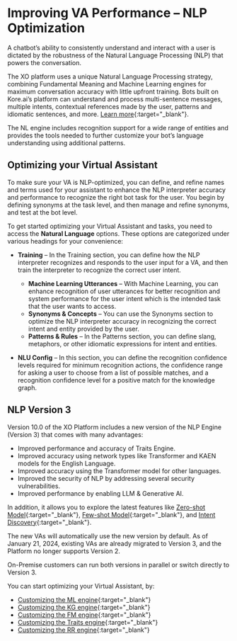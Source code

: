 # Improving VA Performance – NLP Optimization

A chatbot’s ability to consistently understand and interact with a user is dictated by the robustness of the Natural Language Processing (NLP) that powers the conversation.

The XO platform uses a unique Natural Language Processing strategy, combining Fundamental Meaning and Machine Learning engines for maximum conversation accuracy with little upfront training. Bots built on Kore.ai’s platform can understand and process multi-sentence messages, multiple intents, contextual references made by the user, patterns and idiomatic sentences, and more. [Learn more](../../nlp-introduction/){:target="_blank"}.

The NL engine includes recognition support for a wide range of entities and provides the tools needed to further customize your bot’s language understanding using additional patterns.


## Optimizing your Virtual Assistant

To make sure your VA is NLP-optimized, you can define, and refine names and terms used for your assistant to enhance the NLP interpreter accuracy and performance to recognize the right bot task for the user.
You begin by defining synonyms at the task level, and then manage and refine synonyms, and test at the bot level.

To get started optimizing your Virtual Assistant and tasks, you need to access the **Natural Language** options. These options are categorized under various headings for your convenience:

* **Training** – In the Training section, you can define how the NLP interpreter recognizes and responds to the user input for a VA, and then train the interpreter to recognize the correct user intent.
    * **Machine Learning Utterances** – With Machine Learning, you can enhance recognition of user utterances for better recognition and system performance for the user intent which is the intended task that the user wants to access.
    * **Synonyms & Concepts** – You can use the Synonyms section to optimize the NLP interpreter accuracy in recognizing the correct intent and entity provided by the user.
    * **Patterns & Rules** – In the Patterns section, you can define slang, metaphors, or other idiomatic expressions for intent and entities.

* **NLU Config** – In this section, you can define the recognition confidence levels required for minimum recognition actions, the confidence range for asking a user to choose from a list of possible matches, and a recognition confidence level for a positive match for the knowledge graph.

## NLP Version 3

Version 10.0 of the XO Platform includes a new version of the NLP Engine (Version 3) that comes with many advantages:

* Improved performance and accuracy of Traits Engine.
* Improved accuracy using network types like Transformer and KAEN models for the English Language.
* Improved accuracy using the Transformer model for other languages.
* Improved the security of NLP by addressing several security vulnerabilities.
* Improved performance by enabling LLM & Generative AI.

In addition, it allows you to explore the latest features like [Zero-shot Model](../machine-learning-engine/#zero-shot-learning-model-with-openai){:target="_blank"}, [Few-shot Model](../machine-learning-engine/#few-shot-model-koreai-hosted-embeddings){:target="_blank"}, and [Intent Discovery](../../../tools/intent-discovery/){:target="_blank"}.

The new VAs will automatically use the new version by default. As of January 21, 2024, existing VAs are already migrated to Version 3, and the Platform no longer supports Version 2.

On-Premise customers can run both versions in parallel or switch directly to Version 3.

You can start optimizing your Virtual Assistant, by:

* [Customizing the ML engine](../machine-learning-engine/){:target="_blank"}
* [Customizing the KG engine](../../../../answers/knowledge-ai/knowledge-graph-training/){:target="_blank"}
* [Customizing the FM engine](../fundamental-meaning/){:target="_blank"}
* [Customizing the Traits engine](../traits/){:target="_blank"}
* [Customizing the RR engine](../training/ranking-and-resolver/"){:target="_blank"}